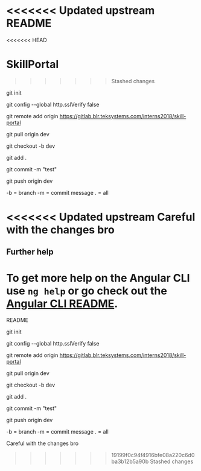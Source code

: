 <<<<<<< Updated upstream
README
=======
<<<<<<< HEAD
# SkillPortal
>>>>>>> Stashed changes

git init

git config --global http.sslVerify false

git remote add origin https://gitlab.blr.teksystems.com/interns2018/skill-portal

git pull origin dev

git checkout -b dev

git add .

git commit -m "test"

git push origin dev



-b = branch
-m = commit message
. = all

<<<<<<< Updated upstream
Careful with the changes bro
=======
## Further help

To get more help on the Angular CLI use `ng help` or go check out the [Angular CLI README](https://github.com/angular/angular-cli/blob/master/README.md).
=======
README

git init

git config --global http.sslVerify false

git remote add origin https://gitlab.blr.teksystems.com/interns2018/skill-portal

git pull origin dev

git checkout -b dev

git add .

git commit -m "test"

git push origin dev



-b = branch
-m = commit message
. = all

Careful with the changes bro
>>>>>>> 19199f0c94f4916bfe08a220c6d0ba3b12b5a90b
>>>>>>> Stashed changes
